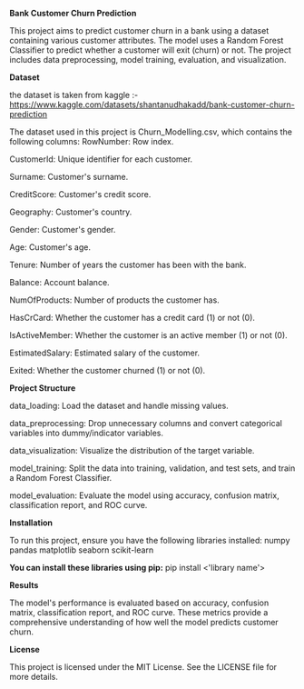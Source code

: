 **Bank Customer Churn Prediction**

This project aims to predict customer churn in a bank using a dataset containing various customer attributes. 
The model uses a Random Forest Classifier to predict whether a customer will exit (churn) or not.
The project includes data preprocessing, model training, evaluation, and visualization.

**Dataset**

the dataset is taken from kaggle :-
https://www.kaggle.com/datasets/shantanudhakadd/bank-customer-churn-prediction

The dataset used in this project is Churn_Modelling.csv, which contains the following columns:
RowNumber: Row index.

CustomerId: Unique identifier for each customer.

Surname: Customer's surname.

CreditScore: Customer's credit score.

Geography: Customer's country.

Gender: Customer's gender.

Age: Customer's age.

Tenure: Number of years the customer has been with the bank.

Balance: Account balance.

NumOfProducts: Number of products the customer has.

HasCrCard: Whether the customer has a credit card (1) or not (0).

IsActiveMember: Whether the customer is an active member (1) or not (0).

EstimatedSalary: Estimated salary of the customer.

Exited: Whether the customer churned (1) or not (0).

**Project Structure**

data_loading: Load the dataset and handle missing values.

data_preprocessing: Drop unnecessary columns and convert categorical variables into dummy/indicator variables.

data_visualization: Visualize the distribution of the target variable.

model_training: Split the data into training, validation, and test sets, and train a Random Forest Classifier.

model_evaluation: Evaluate the model using accuracy, confusion matrix, classification report, and ROC curve.

**Installation**

To run this project, ensure you have the following libraries installed:
numpy
pandas
matplotlib
seaborn
scikit-learn

**You can install these libraries using pip:**
pip install <'library name'>


**Results**

The model's performance is evaluated based on accuracy, confusion matrix, classification report, and ROC curve. 
These metrics provide a comprehensive understanding of how well the model predicts customer churn.

**License**

This project is licensed under the MIT License. See the LICENSE file for more details.
